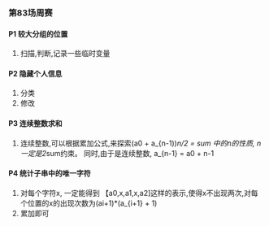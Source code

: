 ### 第83场周赛
#### P1 较大分组的位置
1. 扫描,判断,记录一些临时变量
#### P2 隐藏个人信息
1. 分类
2. 修改
#### P3 连续整数求和
1. 连续整数,可以根据累加公式,来探索(a0 + a_{n-1))*n/2 = sum 中的n的性质, n一定是2*sum约束。 同时,由于是连续整数, a_{n-1} = a0 + n-1
#### P4 统计子串中的唯一字符
1. 对每个字符x, 一定能得到 【a0,x,a1,x,a2]这样的表示,使得x不出现两次,对每个位置的x的出现次数为(ai+1)*(a_{i+1} + 1)
2. 累加即可